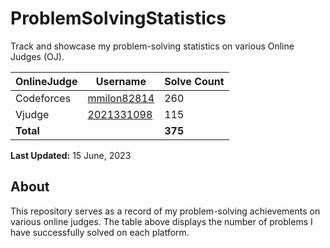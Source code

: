 # ProblemSolvingStatistics

Track and showcase my problem-solving statistics on various Online Judges (OJ).

| OnlineJudge | Username | Solve Count |
| ------------ | ------------ | ------------ |
| Codeforces | [mmilon82814](https://codeforces.com/profile/mmilon82814) | 260 |
| Vjudge | [2021331098](https://vjudge.net/user/2021331098) | 115 |
| **Total** | | **375** |

**Last Updated:** 15 June, 2023

## About

This repository serves as a record of my problem-solving achievements on various online judges. The table above displays the number of problems I have successfully solved on each platform.
